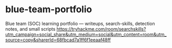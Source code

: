 # blue-team-portfolio
Blue team (SOC) learning portfolio — writeups, search-skills, detection notes, and small scripts
https://tryhackme.com/room/searchskills?utm_campaign=social_share&utm_medium=social&utm_content=room&utm_source=copy&sharerId=68fbcad7a1ff6f1eeaaf48ff

